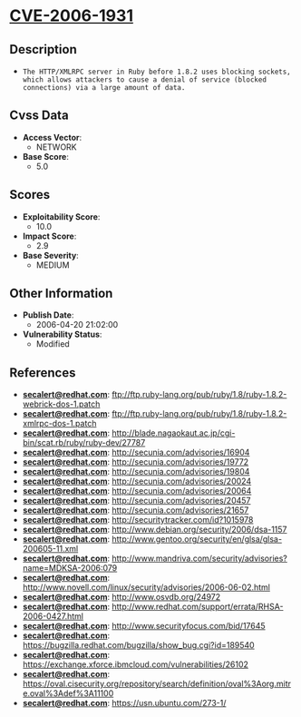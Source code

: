 
# [CVE-2006-1931](https://cve.mitre.org/cgi-bin/cvename.cgi?name=CVE-2006-1931)

## Description

- `The HTTP/XMLRPC server in Ruby before 1.8.2 uses blocking sockets, which allows attackers to cause a denial of service (blocked connections) via a large amount of data.`

## Cvss Data

- **Access Vector**:
  - NETWORK
- **Base Score**:
  - 5.0

## Scores

- **Exploitability Score**:
  - 10.0
- **Impact Score**:
  - 2.9
- **Base Severity**:
  - MEDIUM

## Other Information

- **Publish Date**:
  - 2006-04-20 21:02:00
- **Vulnerability Status**:
  - Modified

## References

- **secalert@redhat.com**: ftp://ftp.ruby-lang.org/pub/ruby/1.8/ruby-1.8.2-webrick-dos-1.patch
- **secalert@redhat.com**: ftp://ftp.ruby-lang.org/pub/ruby/1.8/ruby-1.8.2-xmlrpc-dos-1.patch
- **secalert@redhat.com**: http://blade.nagaokaut.ac.jp/cgi-bin/scat.rb/ruby/ruby-dev/27787
- **secalert@redhat.com**: http://secunia.com/advisories/16904
- **secalert@redhat.com**: http://secunia.com/advisories/19772
- **secalert@redhat.com**: http://secunia.com/advisories/19804
- **secalert@redhat.com**: http://secunia.com/advisories/20024
- **secalert@redhat.com**: http://secunia.com/advisories/20064
- **secalert@redhat.com**: http://secunia.com/advisories/20457
- **secalert@redhat.com**: http://secunia.com/advisories/21657
- **secalert@redhat.com**: http://securitytracker.com/id?1015978
- **secalert@redhat.com**: http://www.debian.org/security/2006/dsa-1157
- **secalert@redhat.com**: http://www.gentoo.org/security/en/glsa/glsa-200605-11.xml
- **secalert@redhat.com**: http://www.mandriva.com/security/advisories?name=MDKSA-2006:079
- **secalert@redhat.com**: http://www.novell.com/linux/security/advisories/2006-06-02.html
- **secalert@redhat.com**: http://www.osvdb.org/24972
- **secalert@redhat.com**: http://www.redhat.com/support/errata/RHSA-2006-0427.html
- **secalert@redhat.com**: http://www.securityfocus.com/bid/17645
- **secalert@redhat.com**: https://bugzilla.redhat.com/bugzilla/show_bug.cgi?id=189540
- **secalert@redhat.com**: https://exchange.xforce.ibmcloud.com/vulnerabilities/26102
- **secalert@redhat.com**: https://oval.cisecurity.org/repository/search/definition/oval%3Aorg.mitre.oval%3Adef%3A11100
- **secalert@redhat.com**: https://usn.ubuntu.com/273-1/
